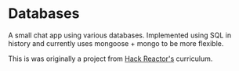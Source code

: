 # Databases

A small chat app using various databases. Implemented using SQL in history and
currently uses mongoose + mongo to be more flexible.

This is was originally a project from [Hack Reactor's](http://hackreactor.com) curriculum.
